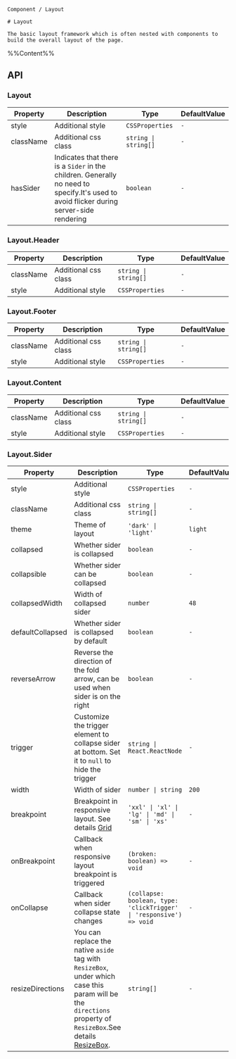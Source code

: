 `````
Component / Layout

# Layout

The basic layout framework which is often nested with components to build the overall layout of the page.
`````

%%Content%%

## API

### Layout

|Property|Description|Type|DefaultValue|
|---|---|---|---|
|style|Additional style|`CSSProperties`|`-`|
|className|Additional css class|`string \| string[]`|`-`|
|hasSider|Indicates that there is a `Sider` in the children. Generally no need to specify.It's used to avoid flicker during server-side rendering|`boolean`|`-`|

### Layout.Header

|Property|Description|Type|DefaultValue|
|---|---|---|---|
|className|Additional css class|`string \| string[]`|`-`|
|style|Additional style|`CSSProperties`|`-`|

### Layout.Footer

|Property|Description|Type|DefaultValue|
|---|---|---|---|
|className|Additional css class|`string \| string[]`|`-`|
|style|Additional style|`CSSProperties`|`-`|

### Layout.Content

|Property|Description|Type|DefaultValue|
|---|---|---|---|
|className|Additional css class|`string \| string[]`|`-`|
|style|Additional style|`CSSProperties`|`-`|

### Layout.Sider

|Property|Description|Type|DefaultValue|
|---|---|---|---|
|style|Additional style|`CSSProperties`|`-`|
|className|Additional css class|`string \| string[]`|`-`|
|theme|Theme of layout|`'dark' \| 'light'`|`light`|
|collapsed|Whether sider is collapsed|`boolean`|`-`|
|collapsible|Whether sider can be collapsed|`boolean`|`-`|
|collapsedWidth|Width of collapsed sider|`number`|`48`|
|defaultCollapsed|Whether sider is collapsed by default|`boolean`|`-`|
|reverseArrow|Reverse the direction of the fold arrow, can be used when sider is on the right|`boolean`|`-`|
|trigger|Customize the trigger element to collapse sider at bottom. Set it to `null` to hide the trigger|`string \| React.ReactNode`|`-`|
|width|Width of sider|`number \| string`|`200`|
|breakpoint|Breakpoint in responsive layout. See details [Grid](/react/components/Grid)|`'xxl' \| 'xl' \| 'lg' \| 'md' \| 'sm' \| 'xs'`|`-`|
|onBreakpoint|Callback when responsive layout breakpoint is triggered|`(broken: boolean) => void`|`-`|
|onCollapse|Callback when sider collapse state changes|`(collapse: boolean, type: 'clickTrigger' \| 'responsive') => void`|`-`|
|resizeDirections|You can replace the native `aside` tag with `ResizeBox`, under which case this param will be the `directions` property of `ResizeBox`.See details [ResizeBox](/react/components/resize-box).|`string[]`|`-`|

